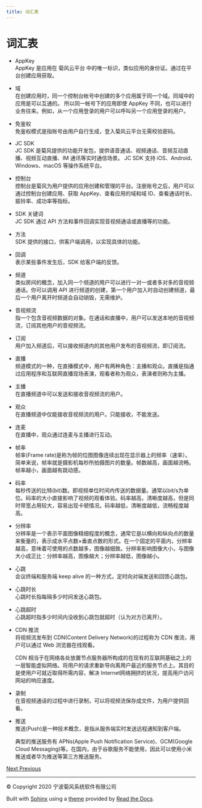 ```yaml
---
title: 词汇表
---
```

# 词汇表

  - AppKey  
    AppKey 是应用在 菊风云平台 中的唯一标识，类似应用的身份证。通过在平台创建应用获取。

  - 域  
    在创建应用时，同一个控制台帐号中创建的多个应用属于同一个域。同域中的应用是可以互通的。 所以同一帐号下的应用即使 AppKey
    不同，也可以进行业务往来。例如，从一个应用登录的用户可以呼叫另一个应用登录的用户。

  - 免鉴权  
    免鉴权模式是指账号由用户自行生成，登入菊风云平台无需校验密码。

  - JC SDK  
    JC SDK 是菊风提供的功能开发包，提供语音通话、视频通话、音频互动直播、视频互动直播、IM 通讯等实时通信场景。 JC SDK 支持
    iOS、Android、Windows、macOS 等操作系统平台。

  - 控制台  
    控制台是菊风为用户提供的应用创建和管理的平台。注册账号之后，用户可以通过控制台创建应用、获取 AppKey、查看应用的域和域
    ID、查看通话时长、振铃率、成功率等指标。

  - SDK 关键词  
    JC SDK 通过 API 方法和事件回调实现音视频通话或直播等的功能。

  - 方法  
    SDK 提供的接口，供客户端调用，以实现具体的功能。

  - 回调  
    表示某些事件发生后，SDK 给客户端的反馈。

  - 频道  
    类似房间的概念，加入同一个频道的用户可以进行一对一或者多对多的音视频通话。你可以调用 API
    进行频道的创建，第一个用户加入时自动创建频道，最后一个用户离开时频道会自动销毁，无需维护。

  - 音视频流  
    指一个包含音视频数据的对象。在通话和直播中，用户可以发送本地的音视频流，订阅其他用户的音视频流。

  - 订阅  
    用户加入频道后，可以接收频道内的其他用户发布的音视频流，即订阅流。

  - 直播  
    频道模式的一种，在直播模式中，用户有两种角色：主播和观众。直播是指通过应用程序和互联网直播现场表演，观看者称为观众，表演者则称为主播。

  - 主播  
    在直播频道中可以发送和接收音视频流的用户。

  - 观众  
    在直播频道中仅能接收音视频流的用户。只能接收，不能发送。

  - 连麦  
    在直播中，观众通过连麦与主播进行互动。

  - 帧率  
    帧率(Frame
    rate)是称为帧的位图图像连续出现在显示器上的频率（速率）。简单来说，帧率就是摄影机每秒所拍摄图片的数量。帧数越高，画面越流畅。帧率越小，画面越有跳动感。

  - 码率  
    每秒传送的比特(bit)数。即视频单位时间内传送的数据量。通常以bit/s为单位。码率的大小直接影响了视频的观看体验。码率越高，清晰度越高，但是同时带宽占用较大，容易出现卡顿情况。码率越低，清晰度越低，流畅程度越高。

  - 分辨率  
    分辨率是一个表示平面图像精细程度的概念，通常它是以横向和纵向点的数量来衡量的，表示成水平点数×垂直点数的形式。在一个固定的平面内，分辨率越高，意味着可使用的点数越多，图像越细致。分辨率影响图像大小，与图像大小成正比：分辨率越高，图像越大；分辨率越低，图像越小。

  - 心跳  
    会议终端和服务端 keep alive 的一种方式，定时向对端发送和回馈心跳包。

  - 心跳时长  
    心跳时长指每隔多少时间发送心跳包。

  - 心跳超时  
    心跳超时指多少时间内没收到心跳包就超时（认为对方已离开）。

  - CDN 推流  
    将视频流发布到 CDN(Content Delivery Network)的过程称为 CDN 推流，用户可以通过 Web
    浏览器在线观看。
    
    CDN
    相当于在网络各处放置节点服务器所构成的在现有的互联网基础之上的一层智能虚拟网络。将用户的请求重新导向离用户最近的服务节点上。其目的是使用户可就近取得所需内容，解决
    Internet网络拥挤的状况，提高用户访问网站的响应速度。

  - 录制  
    在音视频通话的过程中进行录制，可以将视频流保存成文件，为用户提供回看。

  - 推送  
    推送(Push)是一种技术概念，是指从服务端实时发送远程通知到客户端。
    
    典型的推送服务有 APNs(Apple Push Notification Service)、GCM(Google Cloud
    Messaging)等。在国内，由于谷歌服务不能使用，因此可以使用小米推送或者华为推送等第三方推送服务。









[Next
](99_api_reference/index.html "多方语音通话")
[
Previous](97_FAQ.html "常见问题")



-----



© Copyright 2020 宁波菊风系统软件有限公司



Built with [Sphinx](http://sphinx-doc.org/) using a
[theme](https://github.com/rtfd/sphinx_rtd_theme) provided by [Read the
Docs](https://readthedocs.org).








